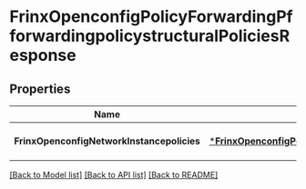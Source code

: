 # FrinxOpenconfigPolicyForwardingPfforwardingpolicystructuralPoliciesResponse

## Properties
Name | Type | Description | Notes
------------ | ------------- | ------------- | -------------
**FrinxOpenconfigNetworkInstancepolicies** | [***FrinxOpenconfigPolicyForwardingPfforwardingpolicystructuralPolicies**](frinx.openconfig.policy.forwarding.pfforwardingpolicystructural.Policies.md) |  | [optional] [default to null]

[[Back to Model list]](../README.md#documentation-for-models) [[Back to API list]](../README.md#documentation-for-api-endpoints) [[Back to README]](../README.md)


